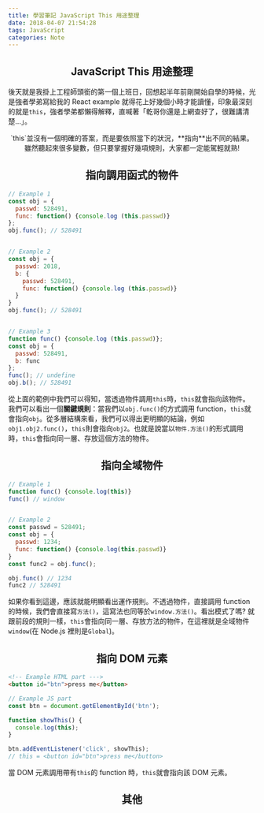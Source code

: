 ```yaml
---
title: 學習筆記 JavaScript This 用途整理
date: 2018-04-07 21:54:28
tags: JavaScript
categories: Note
---
```

## <center>JavaScript This 用途整理</center>
後天就是我掛上工程師頭銜的第一個上班日，回想起半年前剛開始自學的時候，光是強者學弟寫給我的 React example 就得花上好幾個小時才能讀懂，印象最深刻的就是`this`，強者學弟都懶得解釋，直喊著「乾哥你還是上網查好了，很難講清楚...」。
&nbsp;
&nbsp;
<center>`this`並沒有一個明確的答案，而是要依照當下的狀況，**指向**出不同的結果。</center>
<center>雖然聽起來很多變數，但只要掌握好幾項規則，大家都一定能駕輕就熟!</center>

## <center>指向調用函式的物件</center>
```js
// Example 1
const obj = {
  passwd: 528491,
  func: function() {console.log (this.passwd)}
};
obj.func(); // 528491


// Example 2
const obj = {
  passwd: 2018,
  b: {
    passwd: 528491,
    func: function() {console.log (this.passwd)}
  }
}
obj.func(); // 528491


// Example 3
function func() {console.log (this.passwd)};
const obj = {
  passwd: 528491,
  b: func
};
func(); // undefine
obj.b(); // 528491
```
從上面的範例中我們可以得知，當透過物件調用`this`時，`this`就會指向該物件。我們可以看出一個**關鍵規則**：當我們以`obj.func()`的方式調用 function，`this`就會指向`obj`。從多層結構來看，我們可以得出更明顯的結論，例如`obj1.obj2.func()`，`this`則會指向`obj2`。也就是說當以`物件.方法()`的形式調用時，`this`會指向同一層、存放這個方法的物件。


## <center>指向全域物件</center>
```js
// Example 1
function func() {console.log(this)}
func() // window


// Example 2
const passwd = 528491;
const obj = {
  passwd: 1234;
  func: function() {console.log(this.passwd)}
}
const func2 = obj.func();

obj.func() // 1234
func2 // 528491
```
如果你看到這邊，應該就能明顯看出運作規則。不透過物件，直接調用 function 的時候，我們會直接寫`方法()`，這寫法也同等於`window.方法()`。看出模式了嗎? 就跟前段的規則一樣，`this`會指向同一層、存放方法的物件，在這裡就是全域物件`window`(在 Node.js 裡則是`Global`)。

## <center>指向 DOM 元素</center>
```html
<!-- Example HTML part --->
<button id="btn">press me</button>
```
```js
// Example JS part
const btn = document.getElementById('btn');

function showThis() {
  console.log(this);
}

btn.addEventListener('click', showThis);
// this = <button id="btn">press me</button>
```
當 DOM 元素調用帶有`this`的 function 時，`this`就會指向該 DOM 元素。

## <center>其他</center>